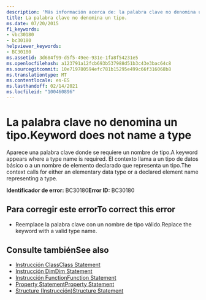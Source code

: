 ```yaml
---
description: 'Más información acerca de: la palabra clave no denomina un tipo.'
title: La palabra clave no denomina un tipo.
ms.date: 07/20/2015
f1_keywords:
- vbc30180
- bc30180
helpviewer_keywords:
- BC30180
ms.assetid: 3d684f99-d5f5-49ee-931e-1fa8f54231e5
ms.openlocfilehash: a123791a12fcb693b537988d51b3c43e3bac64c8
ms.sourcegitcommit: 10e719780594efc781b15295e499c66f316068b8
ms.translationtype: MT
ms.contentlocale: es-ES
ms.lasthandoff: 02/14/2021
ms.locfileid: "100460896"
---
```

# <a name="keyword-does-not-name-a-type"></a><span data-ttu-id="d0288-103">La palabra clave no denomina un tipo.</span><span class="sxs-lookup"><span data-stu-id="d0288-103">Keyword does not name a type</span></span>

<span data-ttu-id="d0288-104">Aparece una palabra clave donde se requiere un nombre de tipo.</span><span class="sxs-lookup"><span data-stu-id="d0288-104">A keyword appears where a type name is required.</span></span> <span data-ttu-id="d0288-105">El contexto llama a un tipo de datos básico o a un nombre de elemento declarado que representa un tipo.</span><span class="sxs-lookup"><span data-stu-id="d0288-105">The context calls for either an elementary data type or a declared element name representing a type.</span></span>  
  
 <span data-ttu-id="d0288-106">**Identificador de error:** BC30180</span><span class="sxs-lookup"><span data-stu-id="d0288-106">**Error ID:** BC30180</span></span>  
  
## <a name="to-correct-this-error"></a><span data-ttu-id="d0288-107">Para corregir este error</span><span class="sxs-lookup"><span data-stu-id="d0288-107">To correct this error</span></span>  
  
- <span data-ttu-id="d0288-108">Reemplace la palabra clave con un nombre de tipo válido.</span><span class="sxs-lookup"><span data-stu-id="d0288-108">Replace the keyword with a valid type name.</span></span>  
  
## <a name="see-also"></a><span data-ttu-id="d0288-109">Consulte también</span><span class="sxs-lookup"><span data-stu-id="d0288-109">See also</span></span>

- [<span data-ttu-id="d0288-110">Instrucción Class</span><span class="sxs-lookup"><span data-stu-id="d0288-110">Class Statement</span></span>](../language-reference/statements/class-statement.md)
- [<span data-ttu-id="d0288-111">Instrucción Dim</span><span class="sxs-lookup"><span data-stu-id="d0288-111">Dim Statement</span></span>](../language-reference/statements/dim-statement.md)
- [<span data-ttu-id="d0288-112">Instrucción Function</span><span class="sxs-lookup"><span data-stu-id="d0288-112">Function Statement</span></span>](../language-reference/statements/function-statement.md)
- [<span data-ttu-id="d0288-113">Property Statement</span><span class="sxs-lookup"><span data-stu-id="d0288-113">Property Statement</span></span>](../language-reference/statements/property-statement.md)
- [<span data-ttu-id="d0288-114">Structure (Instrucción)</span><span class="sxs-lookup"><span data-stu-id="d0288-114">Structure Statement</span></span>](../language-reference/statements/structure-statement.md)
